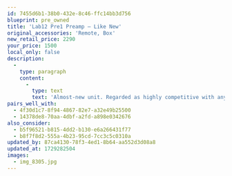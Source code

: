 ```yaml
---
id: 7455d6b1-38b0-432e-8c46-ffc14bb3d756
blueprint: pre_owned
title: 'Lab12 Pre1 Preamp — Like New'
original_accessories: 'Remote, Box'
new_retail_price: 2290
your_price: 1500
local_only: false
description:
  -
    type: paragraph
    content:
      -
        type: text
        text: 'Almost-new unit. Regarded as highly competitive with any preamp under $10k. A steal at this price.'
pairs_well_with:
  - 4f30d1c7-8f94-4867-82e7-a32e49b25500
  - 14378de8-70aa-4dbf-a2fd-a898e0342676
also_consider:
  - b5f96521-b815-4dd2-b130-e6a266431f77
  - b8f7f8d2-555a-4b23-95cd-7cc3c5c0310a
updated_by: 87ca4130-78f3-4ed1-8b64-aa552d3d08a8
updated_at: 1729282504
images:
  - img_8305.jpg
---
```

